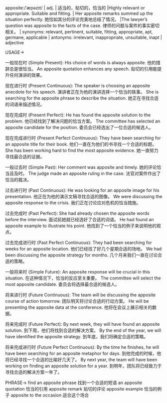 apposite:/ˈæpəzɪt/ | adj. | 适当的，贴切的，恰当的 |Highly relevant or appropriate.  Suitable and fitting. | Her apposite remarks summed up the situation perfectly. 她恰如其分的评论完美地总结了情况。 |The lawyer’s question was apposite to the facts of the case. 律师的问题与案件的事实密切相关。 | synonyms: relevant, pertinent, suitable, fitting, appropriate, apt, germane, applicable | antonyms: irrelevant, inappropriate, unsuitable, inapt | adjective

USAGE->

一般现在时 (Simple Present):
His choice of words is always apposite. 他的措辞总是很恰当。
An apposite quotation enhances any speech.  贴切的引用能提升任何演讲的效果。

现在进行时 (Present Continuous):
The speaker is choosing an apposite anecdote for his speech. 演讲者正在为他的演讲选择一个恰当的轶事。
She is searching for the apposite phrase to describe the situation. 她正在寻找合适的词语来描述情况。


现在完成时 (Present Perfect):
He has found the apposite solution to the problem. 他已经找到了解决问题的恰当方案。
The committee has selected an apposite candidate for the position. 委员会已经选出了一位合适的候选人。

现在完成进行时 (Present Perfect Continuous):
They have been searching for an apposite title for their book. 他们一直在为他们的书寻找一个合适的标题。
She has been working hard to find the most apposite evidence. 她一直努力寻找最合适的证据。


一般过去时 (Simple Past):
Her comment was apposite and timely. 她的评论恰当且及时。
The judge made an apposite ruling in the case. 法官对案件作出了恰当的裁决。


过去进行时 (Past Continuous):
He was looking for an apposite image for his presentation. 他正在为他的演示文稿寻找合适的图像。
We were discussing the apposite response to the crisis. 我们正在讨论应对危机的恰当措施。

过去完成时 (Past Perfect):
She had already chosen the apposite words before the interview.  面试前她就已经选好了合适的词语。
He had found an apposite example to illustrate his point. 他找到了一个恰当的例子来说明他的观点。

过去完成进行时 (Past Perfect Continuous):
They had been searching for weeks for an apposite location. 他们已经找了好几个星期合适的场地。
We had been discussing the apposite strategy for months.  几个月来我们一直在讨论合适的策略。


一般将来时 (Simple Future):
An apposite response will be crucial in this situation.  在这种情况下，恰当的反应至关重要。
The committee will select the most apposite candidate. 委员会将选择最合适的候选人。

将来进行时 (Future Continuous):
The team will be discussing the apposite course of action tomorrow.  团队明天将讨论合适的行动方案。
He will be presenting the apposite data at the conference. 他将在会议上展示相关的数据。

将来完成时 (Future Perfect):
By next week, they will have found an apposite solution.  到下周，他们将找到合适的解决方案。
By the end of the year, we will have identified the apposite strategy. 到年底，我们将确定合适的策略。

将来完成进行时 (Future Perfect Continuous):
By the time he finishes, he will have been searching for an apposite metaphor for days. 到他完成的时候，他将已经寻找一个合适的比喻好几天了。
By next year, the team will have been working on finding an apposite solution for a year.  到明年，团队将已经致力于寻找合适的解决方案一年了。


PHRASE->
find an apposite phrase  找到一个合适的短语
an apposite quotation  恰当的引用
apposite remark  贴切的评论
apposite example  恰当的例子
apposite to the occasion  适合这个场合
